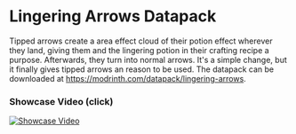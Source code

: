 # Lingering Arrows Datapack

Tipped arrows create a area effect cloud of their potion effect wherever they land, giving them and the lingering potion in their crafting recipe a purpose. Afterwards, they turn into normal arrows. It's a simple change, but it finally gives tipped arrows an reason to be used. The datapack can be downloaded at https://modrinth.com/datapack/lingering-arrows.


### Showcase Video (click)
[![Showcase Video](https://img.youtube.com/vi/pgE7PKd4OsU/0.jpg)](https://www.youtube.com/watch?v=pgE7PKd4OsU)

